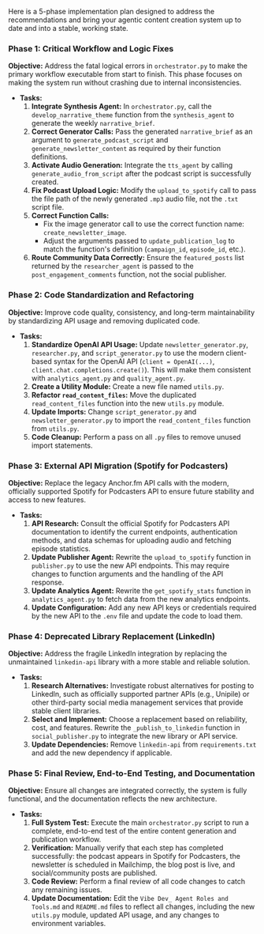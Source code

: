 Here is a 5-phase implementation plan designed to address the recommendations and bring your agentic content creation system up to date and into a stable, working state.

### **Phase 1: Critical Workflow and Logic Fixes**

**Objective:** Address the fatal logical errors in `orchestrator.py` to make the primary workflow executable from start to finish. This phase focuses on making the system run without crashing due to internal inconsistencies.

* **Tasks:**  
  1. **Integrate Synthesis Agent:** In `orchestrator.py`, call the `develop_narrative_theme` function from the `synthesis_agent` to generate the weekly `narrative_brief`.  
  2. **Correct Generator Calls:** Pass the generated `narrative_brief` as an argument to `generate_podcast_script` and `generate_newsletter_content` as required by their function definitions.  
  3. **Activate Audio Generation:** Integrate the `tts_agent` by calling `generate_audio_from_script` after the podcast script is successfully created.  
  4. **Fix Podcast Upload Logic:** Modify the `upload_to_spotify` call to pass the file path of the newly generated `.mp3` audio file, not the `.txt` script file.  
  5. **Correct Function Calls:**  
     * Fix the image generator call to use the correct function name: `create_newsletter_image`.  
     * Adjust the arguments passed to `update_publication_log` to match the function's definition (`campaign_id`, `episode_id`, etc.).  
  6. **Route Community Data Correctly:** Ensure the `featured_posts` list returned by the `researcher_agent` is passed to the `post_engagement_comments` function, not the social publisher.

### **Phase 2: Code Standardization and Refactoring**

**Objective:** Improve code quality, consistency, and long-term maintainability by standardizing API usage and removing duplicated code.

* **Tasks:**  
  1. **Standardize OpenAI API Usage:** Update `newsletter_generator.py`, `researcher.py`, and `script_generator.py` to use the modern client-based syntax for the OpenAI API (`client = OpenAI(...)`, `client.chat.completions.create()`). This will make them consistent with `analytics_agent.py` and `quality_agent.py`.  
  2. **Create a Utility Module:** Create a new file named `utils.py`.  
  3. **Refactor `read_content_files`:** Move the duplicated `read_content_files` function into the new `utils.py` module.  
  4. **Update Imports:** Change `script_generator.py` and `newsletter_generator.py` to import the `read_content_files` function from `utils.py`.  
  5. **Code Cleanup:** Perform a pass on all `.py` files to remove unused import statements.

### **Phase 3: External API Migration (Spotify for Podcasters)**

**Objective:** Replace the legacy Anchor.fm API calls with the modern, officially supported Spotify for Podcasters API to ensure future stability and access to new features.

* **Tasks:**  
  1. **API Research:** Consult the official Spotify for Podcasters API documentation to identify the current endpoints, authentication methods, and data schemas for uploading audio and fetching episode statistics.  
  2. **Update Publisher Agent:** Rewrite the `upload_to_spotify` function in `publisher.py` to use the new API endpoints. This may require changes to function arguments and the handling of the API response.  
  3. **Update Analytics Agent:** Rewrite the `get_spotify_stats` function in `analytics_agent.py` to fetch data from the new analytics endpoints.  
  4. **Update Configuration:** Add any new API keys or credentials required by the new API to the `.env` file and update the code to load them.

### **Phase 4: Deprecated Library Replacement (LinkedIn)**

**Objective:** Address the fragile LinkedIn integration by replacing the unmaintained `linkedin-api` library with a more stable and reliable solution.

* **Tasks:**  
  1. **Research Alternatives:** Investigate robust alternatives for posting to LinkedIn, such as officially supported partner APIs (e.g., Unipile) or other third-party social media management services that provide stable client libraries.  
  2. **Select and Implement:** Choose a replacement based on reliability, cost, and features. Rewrite the `_publish_to_linkedin` function in `social_publisher.py` to integrate the new library or API service.  
  3. **Update Dependencies:** Remove `linkedin-api` from `requirements.txt` and add the new dependency if applicable.

### **Phase 5: Final Review, End-to-End Testing, and Documentation**

**Objective:** Ensure all changes are integrated correctly, the system is fully functional, and the documentation reflects the new architecture.

* **Tasks:**  
  1. **Full System Test:** Execute the main `orchestrator.py` script to run a complete, end-to-end test of the entire content generation and publication workflow.  
  2. **Verification:** Manually verify that each step has completed successfully: the podcast appears in Spotify for Podcasters, the newsletter is scheduled in Mailchimp, the blog post is live, and social/community posts are published.  
  3. **Code Review:** Perform a final review of all code changes to catch any remaining issues.  
  4. **Update Documentation:** Edit the `Vibe Dev_ Agent Roles and Tools.md` and `README.md` files to reflect all changes, including the new `utils.py` module, updated API usage, and any changes to environment variables.

